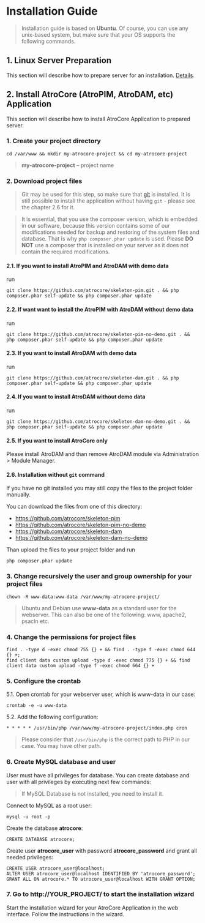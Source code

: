 # Installation Guide

> Installation guide is based on **Ubuntu**. Of course, you can use any unix-based system, but make sure that your OS supports the following commands.<br/>

## 1. Linux Server Preparation
This section will describe how to prepare server for an installation. [Details](https://github.com/atrocore/atrocore-docs/blob/master/en/administration/server-preparation.md).

## 2. Install AtroCore (AtroPIM, AtroDAM, etc) Application
This section will describe how to install AtroCore Application to prepared server.

### 1. Create your project directory
```
cd /var/www && mkdir my-atrocore-project && cd my-atrocore-project 
```
> **my-atrocore-project** – project name

### 2. Download project files

> Git may be used for this step, so make sure that [git](https://git-scm.com/book/en/v2/Getting-Started-Installing-Git) is installed. It is still possible to install the application without having `git` - please see the chapter 2.6 for it.

> It is essential, that you use the composer version, which is embedded in our software, because this version contains some of our modifications needed for backup and restoring of the system files and database. That is why `php composer.phar update` is used. Please **DO NOT** use a composer that is installed on your server as it does not contain the required modifications.

#### 2.1. If you want to install AtroPIM and AtroDAM with demo data

run
```
git clone https://github.com/atrocore/skeleton-pim.git . && php composer.phar self-update && php composer.phar update
```

#### 2.2. If want want to install the AtroPIM with AtroDAM without demo data

run
```
git clone https://github.com/atrocore/skeleton-pim-no-demo.git . && php composer.phar self-update && php composer.phar update
```

#### 2.3. If you want to install AtroDAM with demo data

run
```
git clone https://github.com/atrocore/skeleton-dam.git . && php composer.phar self-update && php composer.phar update
```

#### 2.4. If you want to install AtroDAM without demo data

run
```
git clone https://github.com/atrocore/skeleton-dam-no-demo.git . && php composer.phar self-update && php composer.phar update
```

#### 2.5. If you want to install AtroCore only
Please install AtroDAM and than remove AtroDAM module via Administration > Module Manager.

#### 2.6. Installation without `git` command
If you have no git installed you may still copy the files to the project folder manually.

You can download the files from one of this directory:
- https://github.com/atrocore/skeleton-pim
- https://github.com/atrocore/skeleton-pim-no-demo
- https://github.com/atrocore/skeleton-dam 
- https://github.com/atrocore/skeleton-dam-no-demo

Than upload the files to your project folder and run
```
php composer.phar update
```

### 3. Change recursively the user and group ownership for your project files
```
chown -R www-data:www-data /var/www/my-atrocore-project/
```
> Ubuntu and Debian use **www-data** as a standard user for the webserver. This can also be one of the following: www, apache2, psacln etc.

### 4. Change the permissions for project files
```
find . -type d -exec chmod 755 {} + && find . -type f -exec chmod 644 {} +;
find client data custom upload -type d -exec chmod 775 {} + && find client data custom upload -type f -exec chmod 664 {} +
```     
### 5. Configure the crontab
   5.1. Open crontab for your webserver user, which is www-data in our case:
```
crontab -e -u www-data
``` 
   5.2. Add the following configuration:
```      
* * * * * /usr/bin/php /var/www/my-atrocore-project/index.php cron 
```
> Please consider that `/usr/bin/php` is the correct path to PHP in our case. You may have other path.

### 6. Create MySQL database and user

User must have all privileges for database. You can create database and user with all privileges by executing next few commands:

> If MySQL Database is not installed, you need to install it.

Connect to MySQL as a root user:
```
mysql -u root -p
```
Create the database **atrocore**:
```
CREATE DATABASE atrocore;
```
Create user **atrocore_user** with password **atrocore_password** and grant all needed privileges:
```
CREATE USER atrocore_user@localhost;
ALTER USER atrocore_user@localhost IDENTIFIED BY 'atrocore_password';
GRANT ALL ON atrocore.* TO atrocore_user@localhost WITH GRANT OPTION;
```

### 7. Go to http://YOUR_PROJECT/ to start the installation wizard 

Start the installation wizard for your AtroCore Application in the web interface. Follow the instructions in the wizard.
